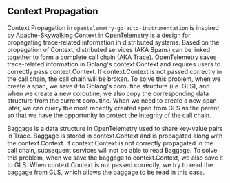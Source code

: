## Context Propagation

Context Propagation in `opentelemetry-go-auto-instrumentation` is inspired
by [Apache-Skywalking](https://github.com/apache/skywalking-go)
Context in OpenTelemetry is a design for propagating trace-related information in distributed systems. Based on the
propagation of Context, distributed services (AKA Spans) can be linked together to form a complete call chain (AKA
Trace). OpenTelemetry saves trace-related information in Golang's context.Context and requires users to correctly pass
context.Context. If context.Context is not passed correctly in the call chain, the call chain will be broken. To solve
this problem, when we create a span, we save it to Golang's coroutine structure (i.e. GLS), and when we create a new
coroutine, we also copy the corresponding data structure from the current coroutine. When we need to create a new span
later, we can query the most recently created span from GLS as the parent, so that we have the opportunity to protect
the integrity of the call chain.

Baggage is a data structure in OpenTelemetry used to share key-value pairs in Trace. Baggage is stored in
context.Context and is propagated along with the context.Context. If context.Context is not correctly propagated in the
call chain, subsequent services will not be able to read Baggage. To solve this problem, when we save the baggage to
context.Context, we also save it to GLS. When context.Context is not passed correctly, we try to read the baggage from
GLS, which allows the baggage to be read in this case.